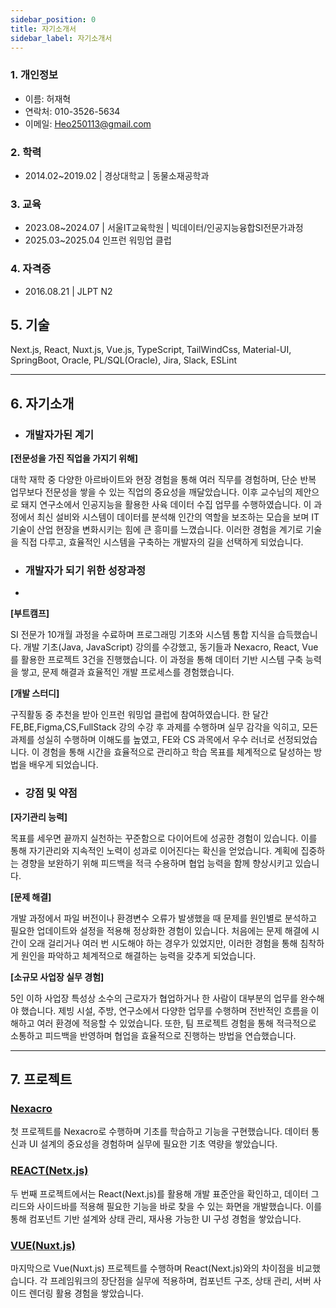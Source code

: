 ```yaml
---
sidebar_position: 0
title: 자기소개서
sidebar_label: 자기소개서
---
```


### 1. 개인정보
- 이름: 허재혁
- 연락처: 010-3526-5634
- 이메일: Heo250113@gmail.com

### 2. 학력
- 2014.02~2019.02 | 경상대학교 | 동물소재공학과

### 3. 교육
- 2023.08~2024.07 | 서울IT교육학원 | 빅데이터/인공지능융합SI전문가과정
- 2025.03~2025.04 인프런 워밍업 클럽

### 4. 자격증
- 2016.08.21 | JLPT N2

## 5. 기술

Next.js, React, Nuxt.js, Vue.js, TypeScript, TailWindCss, Material-UI, SpringBoot, Oracle, PL/SQL(Oracle), Jira, Slack, ESLint

---
## 6. 자기소개
- ### 개발자가된 계기


**[전문성을 가진 직업을 가지기 위해]**


대학 재학 중 다양한 아르바이트와 현장 경험을 통해 여러 직무를 경험하며, 단순 반복 업무보다 전문성을 쌓을 수 있는 직업의 중요성을 깨달았습니다. 
이후 교수님의 제안으로 돼지 연구소에서 인공지능을 활용한 사육 데이터 수집 업무를 수행하였습니다. 
이 과정에서 최신 설비와 시스템이 데이터를 분석해 인간의 역할을 보조하는 모습을 보며 IT 기술이 산업 현장을 변화시키는 힘에 큰 흥미를 느꼈습니다. 
이러한 경험을 계기로 기술을 직접 다루고, 효율적인 시스템을 구축하는 개발자의 길을 선택하게 되었습니다.



- ### 개발자가 되기 위한 성장과정
- 
**[부트캠프]**
<!-- truncate -->
SI 전문가 10개월 과정을 수료하며 프로그래밍 기초와 시스템 통합 지식을 습득했습니다.
개발 기초(Java, JavaScript) 강의를 수강했고, 동기들과 Nexacro, React, Vue를 활용한 프로젝트 3건을 진행했습니다.
이 과정을 통해 데이터 기반 시스템 구축 능력을 쌓고, 문제 해결과 효율적인 개발 프로세스를 경험했습니다.


**[개발 스터디]**

구직활동 중 추천을 받아 인프런 워밍업 클럽에 참여하였습니다.
한 달간 FE,BE,Figma,CS,FullStack 강의 수강 후 과제를 수행하며 실무 감각을 익히고,
모든 과제를 성실히 수행하며 이해도를 높였고, FE와 CS 과목에서 우수 러너로 선정되었습니다.
이 경험을 통해 시간을 효율적으로 관리하고 학습 목표를 체계적으로 달성하는 방법을 배우게 되었습니다.

- ### 강점 및 약점

**[자기관리 능력]**

목표를 세우면 끝까지 실천하는 꾸준함으로 다이어트에 성공한 경험이 있습니다.
이를 통해 자기관리와 지속적인 노력이 성과로 이어진다는 확신을 얻었습니다.
계획에 집중하는 경향을 보완하기 위해 피드백을 적극 수용하며 협업 능력을 함께 향상시키고 있습니다.


**[문제 해결]**

개발 과정에서 파일 버전이나 환경변수 오류가 발생했을 때 문제를 원인별로 분석하고 필요한 업데이트와 설정을 적용해 정상화한 경험이 있습니다. 
처음에는 문제 해결에 시간이 오래 걸리거나 여러 번 시도해야 하는 경우가 있었지만, 
이러한 경험을 통해 침착하게 원인을 파악하고 체계적으로 해결하는 능력을 갖추게 되었습니다.

**[소규모 사업장 실무 경험]**

<!-- truncate -->
5인 이하 사업장 특성상 소수의 근로자가 협업하거나 한 사람이 대부분의 업무를 완수해야 했습니다. 
제빙 시설, 주방, 연구소에서 다양한 업무를 수행하며 전반적인 흐름을 이해하고 여러 환경에 적응할 수 있었습니다.
또한, 팀 프로젝트 경험을 통해 적극적으로 소통하고 피드백을 반영하며 협업을 효율적으로 진행하는 방법을 연습했습니다.

<!-- truncate -->

---
## 7. 프로젝트

### [Nexacro](https://holg113.netlify.app/docs/%EC%B9%B4%ED%85%8C%EA%B3%A0%EB%A6%AC/Nexacro%EA%B8%B0%EB%B0%98%20ERP%20%EC%9D%B8%EC%82%AC%EA%B4%80%EB%A6%AC%20%EC%8B%9C%EC%8A%A4%ED%85%9C)

첫 프로젝트를 Nexacro로 수행하며 기초를 학습하고 기능을 구현했습니다.
데이터 통신과 UI 설계의 중요성을 경험하며 실무에 필요한 기초 역량을 쌓았습니다.

### [REACT(Netx.js)](https://holg113.netlify.app/docs/%EC%B9%B4%ED%85%8C%EA%B3%A0%EB%A6%AC/React%EA%B8%B0%EB%B0%98%20ERP%20%ED%9A%8C%EA%B3%84%EA%B4%80%EB%A6%AC%20%EC%8B%9C%EC%8A%A4%ED%85%9C)

두 번째 프로젝트에서는 React(Next.js)를 활용해 개발 표준안을 확인하고, 데이터 그리드와 사이드바를 적용해 필요한 기능을 바로 찾을 수 있는 화면을 개발했습니다.
이를 통해 컴포넌트 기반 설계와 상태 관리, 재사용 가능한 UI 구성 경험을 쌓았습니다.

### [VUE(Nuxt.js)](https://holg113.netlify.app/docs/%EC%B9%B4%ED%85%8C%EA%B3%A0%EB%A6%AC/Vue.js%EA%B8%B0%EB%B0%98%20ERP%20%EC%9D%B8%EC%82%AC%EA%B4%80%EB%A6%AC%20%EC%8B%9C%EC%8A%A4%ED%85%9C)

마지막으로 Vue(Nuxt.js) 프로젝트를 수행하며 React(Next.js)와의 차이점을 비교했습니다.
각 프레임워크의 장단점을 실무에 적용하며, 컴포넌트 구조, 상태 관리, 서버 사이드 렌더링 활용 경험을 쌓았습니다.


